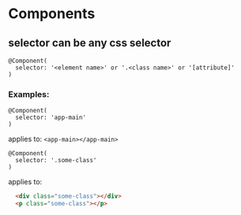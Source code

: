 
# Components

## selector can be any css selector
```angular
@Component(
  selector: '<element name>' or '.<class name>' or '[attribute]'
)
```

### Examples:

```angular
@Component(
  selector: 'app-main'
)
```
applies to: `<app-main></app-main>`

```angular
@Component(
  selector: '.some-class'
)
```

applies to:

```html
  <div class="some-class"></div>
  <p class="some-class"></p>
```
